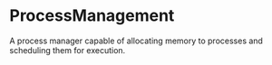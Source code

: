 # ProcessManagement
A process manager capable of allocating memory to processes and scheduling them for execution.
